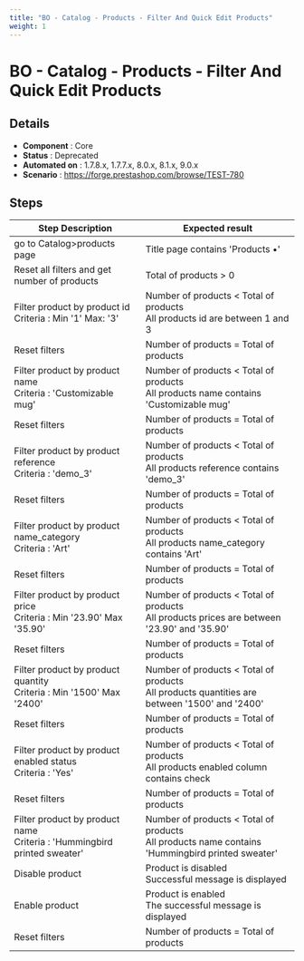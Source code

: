 ```yaml
---
title: "BO - Catalog - Products - Filter And Quick Edit Products"
weight: 1
---
```


# BO - Catalog - Products - Filter And Quick Edit Products
## Details
* **Component** : Core
* **Status** : Deprecated
* **Automated on** : 1.7.8.x, 1.7.7.x, 8.0.x, 8.1.x, 9.0.x
* **Scenario** : https://forge.prestashop.com/browse/TEST-780

## Steps
| Step Description | Expected result |
| ----- | ----- |
| go to Catalog>products page | Title page contains 'Products •' |
| Reset all filters and get number of products | Total of products > 0 |
| Filter product by product id<br>Criteria : Min '1' Max: '3' | Number of products < Total of products<br>All products id are between 1 and 3 |
| Reset filters | Number of products = Total of products |
| Filter product by product name<br>Criteria : 'Customizable mug' | Number of products < Total of products<br>All products name contains 'Customizable mug' |
| Reset filters | Number of products = Total of products |
| Filter product by product reference<br>Criteria : 'demo_3' | Number of products < Total of products<br>All products reference contains 'demo_3' |
| Reset filters | Number of products = Total of products |
| Filter product by product name_category<br>Criteria : 'Art' | Number of products < Total of products<br>All products name_category contains 'Art' |
| Reset filters | Number of products = Total of products |
| Filter product by product price<br>Criteria : Min '23.90' Max '35.90' | Number of products < Total of products<br>All products prices are between '23.90' and '35.90' |
| Reset filters | Number of products = Total of products |
| Filter product by product quantity<br>Criteria : Min '1500' Max '2400' | Number of products < Total of products<br>All products quantities are between '1500' and '2400' |
| Reset filters | Number of products = Total of products |
| Filter product by product enabled status<br>Criteria : 'Yes' | Number of products < Total of products<br>All products enabled column contains check |
| Reset filters | Number of products = Total of products |
| Filter product by product name<br>Criteria : 'Hummingbird printed sweater' | Number of products < Total of products<br>All products name contains 'Hummingbird printed sweater' |
| Disable product | Product is disabled<br>Successful message is displayed |
| Enable product | Product is enabled<br>The successful message is displayed |
| Reset filters | Number of products = Total of products |